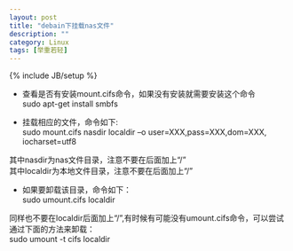 ```yaml
---
layout: post
title: "debain下挂载nas文件"
description: ""
category: Linux
tags: [举重若轻]
---
```

{% include JB/setup %}
* 查看是否有安装mount.cifs命令，如果没有安装就需要安装这个命令  
         sudo apt-get install smbfs  
    
* 挂载相应的文件，命令如下:  
         sudo mount.cifs nasdir  localdir –o user=XXX,pass=XXX,dom=XXX, iocharset=utf8  
    
其中nasdir为nas文件目录，注意不要在后面加上“/”  
其中localdir为本地文件目录，注意不要在后面加上“/”  

* 如果要卸载该目录，命令如下：  
         sudo umount.cifs localdir  

同样也不要在localdir后面加上“/”,有时候有可能没有umount.cifs命令，可以尝试通过下面的方法来卸载：  
         sudo umount -t cifs localdir  
